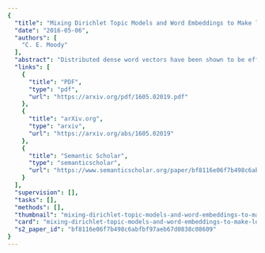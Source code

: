 ```yaml
---
{
  "title": "Mixing Dirichlet Topic Models and Word Embeddings to Make lda2vec",
  "date": "2016-05-06",
  "authors": [
    "C. E. Moody"
  ],
  "abstract": "Distributed dense word vectors have been shown to be effective at capturing token-level semantic and syntactic regularities in language, while topic models can form interpretable representations over documents. In this work, we describe lda2vec, a model that learns dense word vectors jointly with Dirichlet-distributed latent document-level mixtures of topic vectors. In contrast to continuous dense document representations, this formulation produces sparse, interpretable document mixtures through a non-negative simplex constraint. Our method is simple to incorporate into existing automatic differentiation frameworks and allows for unsupervised document representations geared for use by scientists while simultaneously learning word vectors and the linear relationships between them.",
  "links": [
    {
      "title": "PDF",
      "type": "pdf",
      "url": "https://arxiv.org/pdf/1605.02019.pdf"
    },
    {
      "title": "arXiv.org",
      "type": "arxiv",
      "url": "https://arxiv.org/abs/1605.02019"
    },
    {
      "title": "Semantic Scholar",
      "type": "semanticscholar",
      "url": "https://www.semanticscholar.org/paper/bf8116e06f7b498c6abfbf97aeb67d0838c08609"
    }
  ],
  "supervision": [],
  "tasks": [],
  "methods": [],
  "thumbnail": "mixing-dirichlet-topic-models-and-word-embeddings-to-make-lda2vec-thumb.jpg",
  "card": "mixing-dirichlet-topic-models-and-word-embeddings-to-make-lda2vec-card.jpg",
  "s2_paper_id": "bf8116e06f7b498c6abfbf97aeb67d0838c08609"
}
---
```


